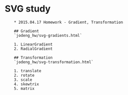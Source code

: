 # SVG study
        * 2015.04.17 Homework - Gradient, Transformation

        ## Gradient
        `jodeng_hw/svg-gradients.html`

        1. LinearGradient
        2. RadialGradient

        ## Transformation
        `jodeng_hw/svg-transformation.html`

        1. translate
        2. rotate
        3. scale
        4. skewtrix
        5. matrix
